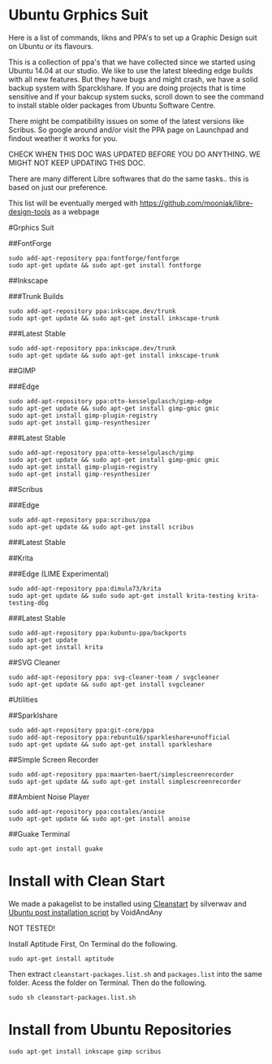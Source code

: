 Ubuntu Grphics Suit
==================

Here is a list of commands, likns and PPA's to set up a Graphic Design suit on Ubuntu or its flavours.

This is a collection of ppa's that we have collected since we started using Ubuntu 14.04 at our studio. We like to use the latest bleeding edge builds with all new features. But they have bugs and might crash, we have a solid backup system with Sparcklshare. If you are doing projects that is time sensitive and if your bakcup system sucks, scroll down to see the command to install stable older packages from Ubuntu Software Centre.

There might be compatibility issues on some of the latest versions like Scribus. So google around and/or visit the PPA page on Launchpad and findout weather it works for you.

CHECK WHEN THIS DOC WAS UPDATED BEFORE YOU DO ANYTHING. WE MIGHT NOT KEEP UPDATING THIS DOC.

There are many different Libre softwares that do the same tasks.. this is based on just our preference.

This list will be eventually merged with https://github.com/mooniak/libre-design-tools as a webpage



#Grphics Suit 

##FontForge
```
sudo add-apt-repository ppa:fontforge/fontforge
sudo apt-get update && sudo apt-get install fontforge

```
##Inkscape 

###Trunk Builds
```
sudo add-apt-repository ppa:inkscape.dev/trunk
sudo apt-get update && sudo apt-get install inkscape-trunk
```
###Latest Stable
```
sudo add-apt-repository ppa:inkscape.dev/trunk
sudo apt-get update && sudo apt-get install inkscape-trunk
```

##GIMP 

###Edge
```
sudo add-apt-repository ppa:otto-kesselgulasch/gimp-edge
sudo apt-get update && sudo apt-get install gimp-gmic gmic
sudo apt-get install gimp-plugin-registry
sudo apt-get install gimp-resynthesizer
```
###Latest Stable

```
sudo add-apt-repository ppa:otto-kesselgulasch/gimp
sudo apt-get update && sudo apt-get install gimp-gmic gmic
sudo apt-get install gimp-plugin-registry
sudo apt-get install gimp-resynthesizer
```
##Scribus 

###Edge

```
sudo add-apt-repository ppa:scribus/ppa
sudo apt-get update && sudo apt-get install scribus
```
###Latest Stable

##Krita 

###Edge (LIME Experimental)
```
sudo add-apt-repository ppa:dimula73/krita
sudo apt-get update && sudo sudo apt-get install krita-testing krita-testing-dbg 
```

###Latest Stable

```
sudo add-apt-repository ppa:kubuntu-ppa/backports 
sudo apt-get update 
sudo apt-get install krita
```



##SVG Cleaner

```
sudo add-apt-repository ppa: svg-cleaner-team / svgcleaner
sudo apt-get update && sudo apt-get install svgcleaner
```


#Utilities

##Sparklshare

```
sudo add-apt-repository ppa:git-core/ppa
sudo add-apt-repository ppa:rebuntu16/sparkleshare+unofficial
sudo apt-get update && sudo apt-get install sparkleshare
```

##Simple Screen Recorder
```
sudo add-apt-repository ppa:maarten-baert/simplescreenrecorder
sudo apt-get update && sudo apt-get install simplescreenrecorder
```

##Ambient Noise Player

```
sudo add-apt-repository ppa:costales/anoise
sudo apt-get update && sudo apt-get install anoise
```

##Guake Terminal

```
sudo apt-get install guake
```



# Install with Clean Start

We made a pakagelist to be installed using [Cleanstart](https://silverwav.wordpress.com/2010/03/18/a-cleanstart-for-your-new-ubuntu-install-packages-from-a-list/) by silverwav and [Ubuntu post installation script](http://voidandany.free.fr/index.php/installer-de-facon-automatique-une-liste-de-package-et-les-depots-associes/) by VoidAndAny 

NOT TESTED!

Install Aptitude First, On Terminal do the following.

`sudo apt-get install aptitude`

Then extract `cleanstart-packages.list.sh` and `packages.list` into the same folder. Acess the folder on Terminal. Then do the following.

`sudo sh cleanstart-packages.list.sh`


# Install from Ubuntu Repositories

```
sudo apt-get install inkscape gimp scribus 
